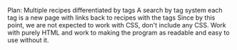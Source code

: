 Plan:
	Multiple recipes differentiated by tags
	A search by tag system
		each tag is a new page with links back to recipes with the tags
	Since by this point, we are not expected to work with CSS, don't include any CSS. Work with purely HTML and work to making the program as readable and easy to use without it.
	
